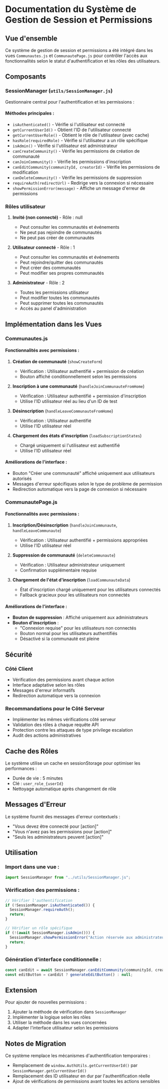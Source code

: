 # Documentation du Système de Gestion de Session et Permissions

## Vue d'ensemble

Ce système de gestion de session et permissions a été intégré dans les vues `Communautes.js` et `CommunautePage.js` pour contrôler l'accès aux fonctionnalités selon le statut d'authentification et les rôles des utilisateurs.

## Composants

### SessionManager (`utils/SessionManager.js`)

Gestionnaire central pour l'authentification et les permissions :

#### Méthodes principales :
- `isAuthenticated()` - Vérifie si l'utilisateur est connecté
- `getCurrentUserId()` - Obtient l'ID de l'utilisateur connecté
- `getCurrentUserRole()` - Obtient le rôle de l'utilisateur (avec cache)
- `hasRole(requiredRole)` - Vérifie si l'utilisateur a un rôle spécifique
- `isAdmin()` - Vérifie si l'utilisateur est administrateur
- `canCreateCommunity()` - Vérifie les permissions de création de communauté
- `canJoinCommunity()` - Vérifie les permissions d'inscription
- `canEditCommunity(communityId, creatorId)` - Vérifie les permissions de modification
- `canDeleteCommunity()` - Vérifie les permissions de suppression
- `requireAuth(redirectUrl)` - Redirige vers la connexion si nécessaire
- `showPermissionError(message)` - Affiche un message d'erreur de permissions

### Rôles utilisateur

1. **Invité (non connecté)** - Rôle : null
   - Peut consulter les communautés et événements
   - Ne peut pas rejoindre de communautés
   - Ne peut pas créer de communautés

2. **Utilisateur connecté** - Rôle : 1
   - Peut consulter les communautés et événements
   - Peut rejoindre/quitter des communautés
   - Peut créer des communautés
   - Peut modifier ses propres communautés

3. **Administrateur** - Rôle : 2
   - Toutes les permissions utilisateur
   - Peut modifier toutes les communautés
   - Peut supprimer toutes les communautés
   - Accès au panel d'administration

## Implémentation dans les Vues

### Communautes.js

#### Fonctionnalités avec permissions :

1. **Création de communauté** (`showCreateForm`)
   - Vérification : Utilisateur authentifié + permission de création
   - Bouton affiché conditionnellement selon les permissions

2. **Inscription à une communauté** (`handleJoinCommunauteFromHome`)
   - Vérification : Utilisateur authentifié + permission d'inscription
   - Utilise l'ID utilisateur réel au lieu d'un ID de test

3. **Désinscription** (`handleLeaveCommunauteFromHome`)
   - Vérification : Utilisateur authentifié
   - Utilise l'ID utilisateur réel

4. **Chargement des états d'inscription** (`loadSubscriptionStates`)
   - Chargé uniquement si l'utilisateur est authentifié
   - Utilise l'ID utilisateur réel

#### Améliorations de l'interface :

- Bouton "Créer une communauté" affiché uniquement aux utilisateurs autorisés
- Messages d'erreur spécifiques selon le type de problème de permission
- Redirection automatique vers la page de connexion si nécessaire

### CommunautePage.js

#### Fonctionnalités avec permissions :

1. **Inscription/Désinscription** (`handleJoinCommunaute`, `handleLeaveCommunaute`)
   - Vérification : Utilisateur authentifié + permissions appropriées
   - Utilise l'ID utilisateur réel

2. **Suppression de communauté** (`deleteCommunaute`)
   - Vérification : Utilisateur administrateur uniquement
   - Confirmation supplémentaire requise

3. **Chargement de l'état d'inscription** (`loadCommunauteData`)
   - État d'inscription chargé uniquement pour les utilisateurs connectés
   - Fallback gracieux pour les utilisateurs non connectés

#### Améliorations de l'interface :

- **Bouton de suppression** : Affiché uniquement aux administrateurs
- **Bouton d'inscription** : 
  - "Connexion requise" pour les utilisateurs non connectés
  - Bouton normal pour les utilisateurs authentifiés
  - Désactivé si la communauté est pleine

## Sécurité

### Côté Client
- Vérification des permissions avant chaque action
- Interface adaptative selon les rôles
- Messages d'erreur informatifs
- Redirection automatique vers la connexion

### Recommandations pour le Côté Serveur
- Implémenter les mêmes vérifications côté serveur
- Validation des rôles à chaque requête API
- Protection contre les attaques de type privilege escalation
- Audit des actions administratives

## Cache des Rôles

Le système utilise un cache en sessionStorage pour optimiser les performances :
- Durée de vie : 5 minutes
- Clé : `user_role_{userId}`
- Nettoyage automatique après changement de rôle

## Messages d'Erreur

Le système fournit des messages d'erreur contextuels :
- "Vous devez être connecté pour [action]"
- "Vous n'avez pas les permissions pour [action]"
- "Seuls les administrateurs peuvent [action]"

## Utilisation

### Import dans une vue :
```javascript
import SessionManager from "../utils/SessionManager.js";
```

### Vérification des permissions :
```javascript
// Vérifier l'authentification
if (!SessionManager.isAuthenticated()) {
  SessionManager.requireAuth();
  return;
}

// Vérifier un rôle spécifique
if (!(await SessionManager.isAdmin())) {
  SessionManager.showPermissionError("Action réservée aux administrateurs");
  return;
}
```

### Génération d'interface conditionnelle :
```javascript
const canEdit = await SessionManager.canEditCommunity(communityId, creatorId);
const editButton = canEdit ? generateEditButton() : null;
```

## Extension

Pour ajouter de nouvelles permissions :

1. Ajouter la méthode de vérification dans `SessionManager`
2. Implémenter la logique selon les rôles
3. Utiliser la méthode dans les vues concernées
4. Adapter l'interface utilisateur selon les permissions

## Notes de Migration

Ce système remplace les mécanismes d'authentification temporaires :
- Remplacement de `window.AuthUtils.getCurrentUserId()` par `SessionManager.getCurrentUserId()`
- Remplacement des ID utilisateur en dur par l'authentification réelle
- Ajout de vérifications de permissions avant toutes les actions sensibles

